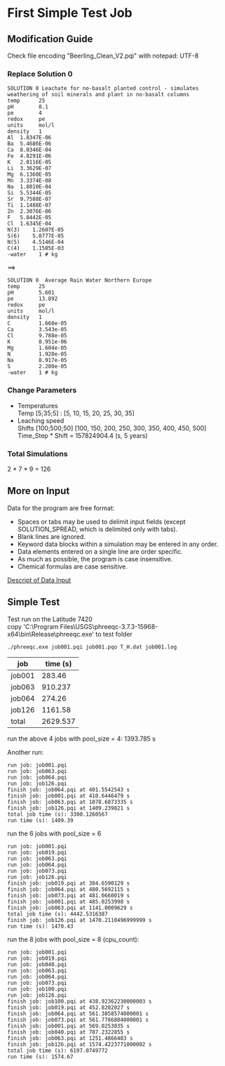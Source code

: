 ﻿# First Simple Test Job

## Modification Guide
Check file encoding "Beerling_Clean_V2.pqi" with notepad: UTF-8  

### Replace Solution 0
```
SOLUTION 0 Leachate for no-basalt planted control - simulates weathering of soil minerals and plant in no-basalt columns
temp      25
pH        8.1
pe        4
redox     pe
units     mol/l
density   1
Al	1.8347E-06
Ba	5.4686E-06
Ca	8.0346E-04
Fe	4.8291E-06
K	2.0116E-05
Li	3.3629E-07
Mg	6.1360E-05
Mn	3.3374E-08
Na	1.8010E-04
Si	5.5344E-05
Sr	9.7588E-07
Ti	1.1488E-07
Zn	2.3076E-06
F	5.8442E-05
Cl	1.6345E-04
N(3)	1.2607E-05
S(6)	5.0777E-05
N(5)	4.5146E-04
C(4)	1.1585E-03
-water    1 # kg
```
==> 

```
SOLUTION 0  Average Rain Water Northern Europe 
temp      25 
pH        5.601 
pe        13.892 
redox     pe 
units     mol/l 
density   1 
C         1.668e-05    
Ca        3.543e-05    
Cl        9.788e-05    
K         8.951e-06    
Mg        1.604e-05    
N         1.928e-05    
Na        8.917e-05    
S         2.280e-05    
-water    1 # kg 
```
### Change Parameters
* Temperatures  
Temp [5;35;5] : [5, 10, 15, 20, 25, 30, 35] 
* Leaching speed  
Shifts [100;500;50] [100, 150, 200, 250, 300, 350, 400, 450, 500]  
Time_Step * Shift =  157824904.4 (s, 5 years)

### Total Simulations
2 * 7 * 9 = 126

## More on Input
Data for the program are free format:
* Spaces or tabs may be used to delimit input fields (except SOLUTION_SPREAD, which is delimited only with tabs). 
* Blank lines are ignored. 
* Keyword data blocks within a simulation may be entered in any order. 
* Data elements entered on a single line are order specific. 
* As much as possible, the program is case insensitive. 
* Chemical formulas are case sensitive. 

[Descript of Data Input](https://wwwbrr.cr.usgs.gov/projects/GWC_coupled/phreeqc/phreeqc3-html/phreeqc3-5.htm)

## Simple Test

Test run on the Latitude 7420  
copy 'C:\Program Files\USGS\phreeqc-3.7.3-15968-x64\bin\Release\phreeqc.exe' to test folder  

```
./phreeqc.exe job001.pqi job001.pqo T_H.dat job001.log
```
| job | time (s) |  
| --    | --     |
|job001 | 283.46 |
|job063 | 910.237|
|job064 | 274.26 |
|job126 | 1161.58|
|total | 2629.537|

run the above 4 jobs with pool_size = 4:  1393.785 s 

Another run:
```
run job: job001.pqi
run job: job063.pqi
run job: job064.pqi
run job: job126.pqi
finish job: job064.pqi at 401.5542543 s
finish job: job001.pqi at 410.6446479 s
finish job: job063.pqi at 1078.6873335 s
finish job: job126.pqi at 1409.239821 s
total job time (s): 3300.1260567
run time (s): 1409.39
```

run the 6 jobs with pool_size = 6  
```
run job: job001.pqi
run job: job019.pqi
run job: job063.pqi
run job: job064.pqi
run job: job073.pqi
run job: job126.pqi
finish job: job019.pqi at 384.6590129 s
finish job: job064.pqi at 480.5692115 s
finish job: job073.pqi at 481.0660019 s
finish job: job001.pqi at 485.0253998 s
finish job: job063.pqi at 1141.0009629 s
total job time (s): 4442.5316387
finish job: job126.pqi at 1470.2110496999999 s
run time (s): 1470.43
```

run the 8 jobs with pool_size = 8 (cpu_count):  
```
run job: job001.pqi
run job: job019.pqi
run job: job040.pqi
run job: job063.pqi
run job: job064.pqi
run job: job073.pqi
run job: job100.pqi
run job: job126.pqi
finish job: job100.pqi at 438.92362230000003 s
finish job: job019.pqi at 452.8202027 s
finish job: job064.pqi at 561.3858574000001 s
finish job: job073.pqi at 561.7786804000001 s
finish job: job001.pqi at 569.0253035 s
finish job: job040.pqi at 787.2322855 s
finish job: job063.pqi at 1251.4866483 s
finish job: job126.pqi at 1574.4223771000002 s
total job time (s): 6197.0749772
run time (s): 1574.67
```
